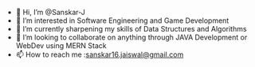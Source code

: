 - 👋 Hi, I’m @Sanskar-J
- 👀 I’m interested in Software Engineering and Game Development
- 🌱 I’m currently sharpening my skills of Data Structures and Algorithms
- 💞️ I’m looking to collaborate on anything through JAVA Development or WebDev using MERN Stack
- 📫 How to reach me :sanskar16.jaiswal@gmail.com

<!---
Sanskar-J/Sanskar-J is a ✨ special ✨ repository because its `README.md` (this file) appears on your GitHub profile.
You can click the Preview link to take a look at your changes.
--->
